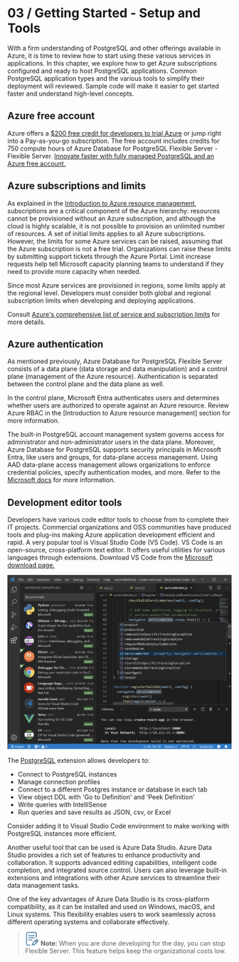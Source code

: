 # 03 / Getting Started - Setup and Tools

With a firm understanding of PostgreSQL and other offerings available in Azure, it is time to review how to start using these various services in applications. In this chapter, we explore how to get Azure subscriptions configured and ready to host PostgreSQL applications. Common PostgreSQL application types and the various tools to simplify their deployment will reviewed. Sample code will make it easier to get started faster and understand high-level concepts.

## Azure free account

Azure offers a [$200 free credit for developers to trial Azure](https://azure.microsoft.com/free) or jump right into a Pay-as-you-go subscription. The free account includes credits for 750 compute hours of Azure Database for PostgreSQL Flexible Server - Flexible Server. [Innovate faster with fully managed PostgreSQL and an Azure free account.](https://learn.microsoft.com/azure/postgresql/flexible-server/how-to-deploy-on-azure-free-account)

## Azure subscriptions and limits

As explained in the [Introduction to Azure resource management](../02_IntroToPostgreSQL/02_02_Introduction_to_Azure_resource_mgmt.md), subscriptions are a critical component of the Azure hierarchy: resources cannot be provisioned without an Azure subscription, and although the cloud is highly scalable, it is not possible to provision an unlimited number of resources. A set of initial limits applies to all Azure subscriptions. However, the limits for some Azure services can be raised, assuming that the Azure subscription is not a free trial. Organizations can raise these limits by submitting support tickets through the Azure Portal. Limit increase requests help tell Microsoft capacity planning teams to understand if they need to provide more capacity when needed.

Since most Azure services are provisioned in regions, some limits apply at the regional level. Developers must consider both global and regional subscription limits when developing and deploying applications.

Consult [Azure's comprehensive list of service and subscription limits](https://docs.microsoft.com/azure/azure-resource-manager/management/azure-subscription-service-limits) for more details.

## Azure authentication

As mentioned previously, Azure Database for PostgreSQL Flexible Server consists of a data plane (data storage and data manipulation) and a control plane (management of the Azure resource). Authentication is separated between the control plane and the data plane as well.

In the control plane, Microsoft Entra authenticates users and determines whether users are authorized to operate against an Azure resource. Review Azure RBAC in the [Introduction to Azure resource management] section for more information.

The built-in PostgreSQL account management system governs access for administrator and non-administrator users in the data plane. Moreover, Azure Database for PostgreSQL supports security principals in Microsoft Entra, like users and groups, for data-plane access management. Using AAD data-plane access management allows organizations to enforce credential policies, specify authentication modes, and more. Refer to the [Microsoft docs](https://learn.microsoft.com/azure/postgresql/flexible-server/concepts-azure-ad-authentication) for more information.

## Development editor tools

Developers have various code editor tools to choose from to complete their IT projects. Commercial organizations and OSS communities have produced tools and plug-ins making Azure application development efficient and rapid. A very popular tool is Visual Studio Code (VS Code). VS Code is an open-source, cross-platform text editor. It offers useful utilities for various languages through extensions. Download VS Code from the [Microsoft download page.](https://code.visualstudio.com/download)

![A simple screenshot of Visual Studio Code.](media/VSCode_screenshot.png "Visual Studio Code")

The [PostgreSQL](https://marketplace.visualstudio.com/items?itemName=ms-ossdata.vscode-postgresql) extension allows developers to:

- Connect to PostgreSQL instances
- Manage connection profiles
- Connect to a different Postgres instance or database in each tab
- View object DDL with 'Go to Definition' and 'Peek Definition'
- Write queries with IntelliSense
- Run queries and save results as JSON, csv, or Excel

Consider adding it to Visual Studio Code environment to make working with PostgreSQL instances more efficient.

Another useful tool that can be used is Azure Data Studio. Azure Data Studio provides a rich set of features to enhance productivity and collaboration. It supports advanced editing capabilities, intelligent code completion, and integrated source control. Users can also leverage built-in extensions and integrations with other Azure services to streamline their data management tasks.

One of the key advantages of Azure Data Studio is its cross-platform compatibility, as it can be installed and used on Windows, macOS, and Linux systems. This flexibility enables users to work seamlessly across different operating systems and collaborate effectively.

>![Note icon](media/note.png "Note") **Note:** When you are done developing for the day, you can stop Flexible Server. This feature helps keep the organizational costs low.
